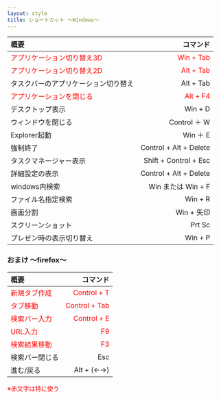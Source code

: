 ```yaml
---
layout: style
title: ショートカット 〜Windows〜
---
```


|      概要      |     コマンド      |
|:---------------|---------------------:|
|<span style="color:red">アプリケーション切り替え3D</span>|<span style="color:red">Win + Tab</span>|
|<span style="color:red">アプリケーション切り替え2D</span>|<span style="color:red">Alt + Tab</span>|
|タスクバーのアプリケーション切り替え|Alt + Tab</span>|
|<span style="color:red">アプリケーションを閉じる</span>|<span style="color:red">Alt + F4</span>|
|デスクトップ表示|Win + D|
|ウィンドウを閉じる|Control ＋ W|
|Explorer起動|Win ＋ E|
|強制終了|Control + Alt + Delete|
|タスクマネージャー表示|Shift + Control + Esc|
|詳細設定の表示|Control + Alt + Delete|
|windows内検索|Win または Win + F|
|ファイル名指定検索|Win + R|
|画面分割|Win + 矢印|
|スクリーンショット|Prt Sc|
|プレゼン時の表示切り替え|Win + P|

<h3> おまけ 〜firefox〜 </h3>

|      概要      |     コマンド      |
|:---------------|---------------------:|
|<span style="color:red">新規タブ作成</span>|<span style="color:red">Control + T</span>|
|<span style="color:red">タブ移動</span>|<span style="color:red">Control + Tab</span>|
|<span style="color:red">検索バー入力</span>|<span style="color:red">Control + E</span>|
|<span style="color:red">URL入力</span>|<span style="color:red">F9</span>|
|<span style="color:red">検索結果移動</span>|<span style="color:red">F3</span>|
|検索バー閉じる</span>|Esc|
|進む/戻る|Alt + (←→)|

<span style="color:red">※赤文字は特に使う</span>
